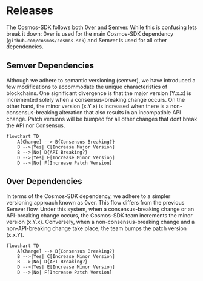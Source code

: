 # Releases

The Cosmos-SDK follows both [0ver](https://0ver.org/) and [Semver](https://semver.org/). While this is confusing lets break it down: 0ver is used for the main Cosmos-SDK dependency (`github.com/cosmos/cosmos-sdk`) and Semver is used for all other dependencies.

## Semver Dependencies

Although we adhere to semantic versioning (semver), we have introduced a few modifications to accommodate the unique characteristics of blockchains. One significant divergence is that the major version (Y.x.x) is incremented solely when a consensus-breaking change occurs. On the other hand, the minor version (x.Y.x) is increased when there is a non-consensus-breaking alteration that also results in an incompatible API change. Patch versions will be bumped for all other changes that dont break the API nor Consensus. 

```mermaid
flowchart TD
    A[Change] --> B{Consensus Breaking?}
    B -->|Yes| C[Increase Major Version]
    B -->|No| D{API Breaking?}
    D -->|Yes| E[Increase Minor Version]
    D -->|No| F[Increase Patch Version]
```

## 0ver Dependencies

In terms of the Cosmos-SDK dependency, we adhere to a simpler versioning approach known as 0ver. This flow differs from the previous Semver flow. Under this system, when a consensus-breaking change or an API-breaking change occurs, the Cosmos-SDK team increments the minor version (x.Y.x). Conversely, when a non-consensus-breaking change and a non-API-breaking change take place, the team bumps the patch version (x.x.Y).

```mermaid
flowchart TD
    A[Change] --> B{Consensus Breaking?}
    B -->|Yes| C[Increase Minor Version]
    B -->|No| D{API Breaking?}
    D -->|Yes| E[Increase Minor Version]
    D -->|No| F[Increase Patch Version]
```

